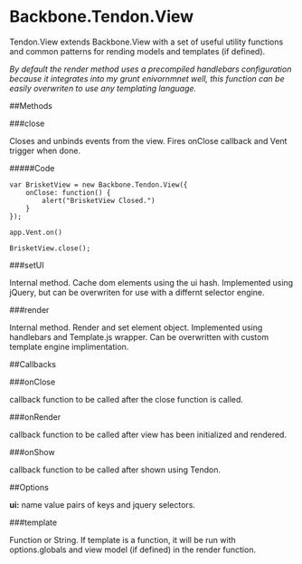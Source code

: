Backbone.Tendon.View
===============

Tendon.View extends Backbone.View with a set of useful utility functions and common patterns for rending models and templates (if defined).  

_By default the render method uses a precompiled handlebars configuration because it integrates into my grunt enivornmnet well, this function can be easily overwriten to use any templating language._ 

##Methods

###close

Closes and unbinds events from the view.  Fires onClose callback and Vent trigger when done.

#####Code

    var BrisketView = new Backbone.Tendon.View({
        onClose: function() {
            alert("BrisketView Closed.")
        }
    });

    app.Vent.on()

    BrisketView.close();


###setUI

Internal method.  Cache dom elements using the ui hash. Implemented using jQuery, but can be overwriten for use with a differnt selector engine.


###render

Internal method.  Render and set element object.  Implemented using handlebars and Template.js wrapper.  Can be overwritten with custom template engine implimentation.

##Callbacks



###onClose

callback function to be called after the close function is called.


###onRender

callback function to be called after view has been initialized and rendered.


###onShow

callback function to be called after shown using Tendon.

##Options

__ui:__ name value pairs of keys and jquery selectors.


###template

Function or String.  If template is a function, it will be run with options.globals and view model (if defined) in the render function.




